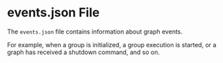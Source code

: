 <!-- loiocee0f0761f7e478eb9380392fe7165dc -->

# events.json File

The `events.json` file contains information about graph events.

For example, when a group is initialized, a group execution is started, or a graph has received a shutdown command, and so on.

